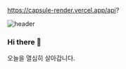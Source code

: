 https://capsule-render.vercel.app/api?

![header](https://capsule-render.vercel.app/api?type=waving&color=auto&height=300&section=header&text=capsule%20render&fontSize=90)

### Hi there 👋

<!--
**HyeyonJ/HyeyonJ** is a ✨ _special_ ✨ repository because its `README.md` (this file) appears on your GitHub profile.

Here are some ideas to get you started:

- 🔭 I’m currently working on ...
- 🌱 I’m currently learning ...
- 👯 I’m looking to collaborate on ...
- 🤔 I’m looking for help with ...
- 💬 Ask me about ...
- 📫 How to reach me: ...
- 😄 Pronouns: ...
- ⚡ Fun fact: ...
-->
<div>
  오늘을 열심히 살아갑니다.
</div>
